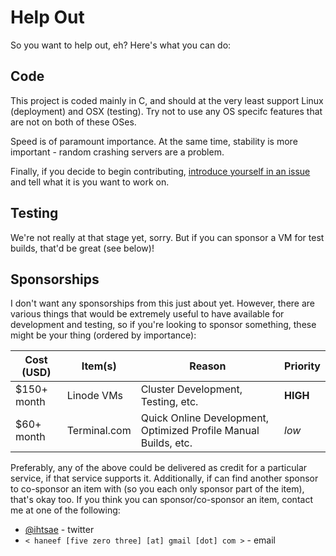 Help Out
========

So you want to help out, eh? Here's what you can do:

Code
----

This project is coded mainly in C, and should at the very
least support Linux (deployment) and OSX (testing). Try not
to use any OS specifc features that are not on both of these
OSes.

Speed is of paramount importance. At the same time, stability
is more important - random crashing servers are a problem.

Finally, if you decide to begin contributing, [introduce yourself
in an issue](https://github.com/haneefmubarak/sfDB5/issues/new)
and tell what it is you want to work on. 

Testing
-------

We're not really at that stage yet, sorry. But if you can sponsor
a VM for test builds, that'd be great (see below)!

Sponsorships
------------

I don't want any sponsorships from this just about yet. However,
there are various things that would be extremely useful to have
available for development and testing, so if you're looking to
sponsor something, these might be your thing (ordered by importance):

|Cost (USD)	|Item(s)	|Reason		|Priority	|
|---------------|---------------|---------------|---------------|
|$150+ month	|Linode VMs	|Cluster Development, Testing, etc.|**HIGH**|
|$60+ month	|Terminal.com	|Quick Online Development, Optimized Profile Manual Builds, etc.|_low_|


Preferably, any of the above could be delivered as credit for a particular
service, if that service supports it. Additionally, if can find another
sponsor to co-sponsor an item with (so you each only sponsor part of the item),
that's okay too. If you think you can sponsor/co-sponsor an item, contact me
at one of the following:

 - [@ihtsae](https://twitter.com/ihtsae) - twitter
 - `< haneef [five zero three] [at] gmail [dot] com >` - email

